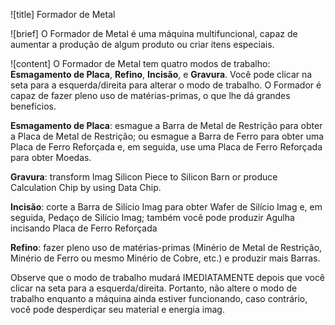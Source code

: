 ![title]
Formador de Metal

![brief]
O Formador de Metal é uma máquina multifuncional, capaz de aumentar a produção de algum produto ou criar itens especiais.

![content]
O Formador de Metal tem quatro modos de trabalho: __Esmagamento de Placa__, __Refino__, __Incisão__, e __Gravura__. Você pode clicar na seta para a esquerda/direita para alterar o modo de trabalho. O Formador é capaz de fazer pleno uso de matérias-primas, o que lhe dá grandes benefícios.

__Esmagamento de Placa__: esmague a Barra de Metal de Restrição para obter a Placa de Metal de Restrição; ou esmague a Barra de Ferro para obter uma Placa de Ferro Reforçada e, em seguida, use uma Placa de Ferro Reforçada para obter Moedas.

__Gravura__: transform Imag Silicon Piece to Silicon Barn or produce Calculation Chip by using Data Chip.

__Incisão__: corte a Barra de Silício Imag para obter Wafer de Silício Imag e, em seguida, Pedaço de Silício Imag; também você pode produzir Agulha incisando Placa de Ferro Reforçada

__Refino__: fazer pleno uso de matérias-primas (Minério de Metal de Restrição, Minério de Ferro ou mesmo Minério de Cobre, etc.) e produzir mais Barras. 

Observe que o modo de trabalho mudará IMEDIATAMENTE depois que você clicar na seta para a esquerda/direita. Portanto, não altere o modo de trabalho enquanto a máquina ainda estiver funcionando, caso contrário, você pode desperdiçar seu material e energia imag.

